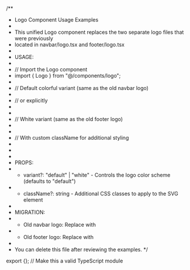 /\*\*

- Logo Component Usage Examples
-
- This unified Logo component replaces the two separate logo files that were previously
- located in navbar/logo.tsx and footer/logo.tsx
-
- USAGE:
-
- // Import the Logo component
- import { Logo } from "@/components/logo";
-
- // Default colorful variant (same as the old navbar logo)
- <Logo />
- // or explicitly
- <Logo variant="default" />
-
- // White variant (same as the old footer logo)
- <Logo variant="white" />
-
- // With custom className for additional styling
- <Logo variant="default" className="hover:opacity-80 transition-opacity" />
- <Logo variant="white" className="w-32 h-auto" />
-
- PROPS:
- - variant?: "default" | "white" - Controls the logo color scheme (defaults to "default")
- - className?: string - Additional CSS classes to apply to the SVG element
-
- MIGRATION:
- - Old navbar logo: Replace with <Logo variant="default" />
- - Old footer logo: Replace with <Logo variant="white" />
-
- You can delete this file after reviewing the examples.
  \*/

export {}; // Make this a valid TypeScript module
